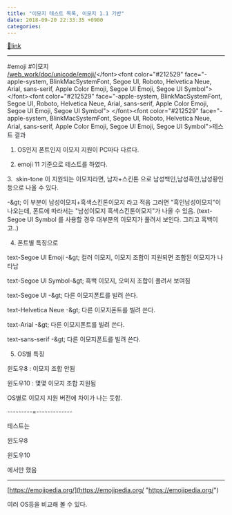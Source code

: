 ```yaml
---
title: "이모지 테스트 목록, 이모지 1.1 기반"
date: 2018-09-20 22:33:35 +0900
categories: 
---
```

[🔗link](http://www.mins01.com/mh/tech/read/1197)
***


<font color="#212529" face="-apple-system, BlinkMacSystemFont, Segoe UI, Roboto, Helvetica Neue, Arial, sans-serif, Apple Color Emoji, Segoe UI Emoji, Segoe UI Symbol">#emoji #이모지</font><font color="#212529" face="-apple-system, BlinkMacSystemFont, Segoe UI, Roboto, Helvetica Neue, Arial, sans-serif, Apple Color Emoji, Segoe UI Emoji, Segoe UI Symbol">  
</font><font color="#212529" face="-apple-system, BlinkMacSystemFont, Segoe UI, Roboto, Helvetica Neue, Arial, sans-serif, Apple Color Emoji, Segoe UI Emoji, Segoe UI Symbol">[/web_work/doc/unicode/emoji/](/web_work/doc/unicode/emoji/ "http://www.mins01.com/web_work/doc/unicode/emoji/")</font><font color="#212529" face="-apple-system, BlinkMacSystemFont, Segoe UI, Roboto, Helvetica Neue, Arial, sans-serif, Apple Color Emoji, Segoe UI Emoji, Segoe UI Symbol">  
</font><font color="#212529" face="-apple-system, BlinkMacSystemFont, Segoe UI, Roboto, Helvetica Neue, Arial, sans-serif, Apple Color Emoji, Segoe UI Emoji, Segoe UI Symbol">  
</font><font color="#212529" face="-apple-system, BlinkMacSystemFont, Segoe UI, Roboto, Helvetica Neue, Arial, sans-serif, Apple Color Emoji, Segoe UI Emoji, Segoe UI Symbol">테스트 결과

1. OS인지 폰트인지 이모지 지원이 PC마다 다르다.

2. emoji 11 기준으로 테스트를 하였다.

3.  skin-tone 이 지원되는 이모지라면, 남자+스킨톤 으로 남성백인,남성흑인,남성황인 등으로 나올 수 있다.

-&amp;gt; 이 부분이 남성이모지+흑색스킨톤이모지 라고 적음 그러면 "흑인남성이모지"이 나오는데, 폰트에 따라서는 "남성이모지 흑색스킨톤이모지"가 나올 수 있음. (text-Segoe UI Symbol 를 사용할 경우 대부분의 이모지가 풀려서 보인다. 그리고 흑백이고..)

4. 폰트별 특징으로

text-Segoe UI Emoji -&amp;gt; 컬러 이모지, 이모지 조합이 지원되면 조합된 이모지가 나타남

text-Segoe UI Symbol-&amp;gt; 흑백 이모지, 오미지 조합이 풀려서 보여짐

text-Segoe UI -&amp;gt; 다른 이모지폰트를 빌려 쓴다. 

text-Helvetica Neue -&amp;gt; 다른 이모지폰트를 빌려 쓴다. 

text-Arial -&amp;gt; 다른 이모지폰트를 빌려 쓴다.

text-sans-serif -&amp;gt; 다른 이모지폰트를 빌려 쓴다.

5. OS별 특징

윈도우8 : 이모지 조합 안됨

윈도우10 : 몇몇 이모지 조합 지원됨

OS별로 이모지 지원 버전에 차이가 나는 듯함.

---------=-------------

테스트는

윈도우8

윈도우10

에서만 했음

  
  
- - - - - -

[https://emojipedia.org/](https://emojipedia.org/ "https://emojipedia.org/")

여러 OS등을 비교해 볼 수 있다.

</font><font color="#212529" face="-apple-system, BlinkMacSystemFont, Segoe UI, Roboto, Helvetica Neue, Arial, sans-serif, Apple Color Emoji, Segoe UI Emoji, Segoe UI Symbol">  
</font>
